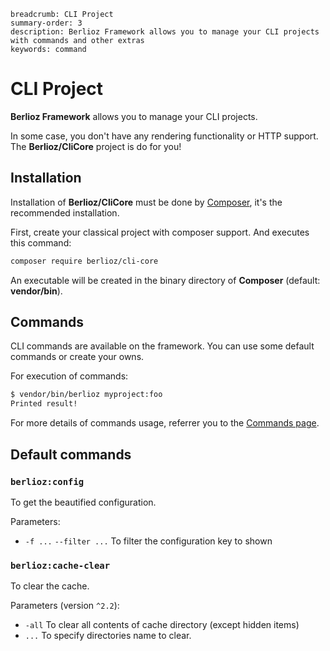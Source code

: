 ```index
breadcrumb: CLI Project
summary-order: 3
description: Berlioz Framework allows you to manage your CLI projects with commands and other extras
keywords: command
```

# CLI Project

**Berlioz Framework** allows you to manage your CLI projects.

In some case, you don't have any rendering functionality or HTTP support. The **Berlioz/CliCore** project is do for you!

## Installation

Installation of **Berlioz/CliCore** must be done by [Composer](https://getcomposer.org/), it's the recommended installation.

First, create your classical project with composer support. And executes this command:

```bash
composer require berlioz/cli-core
```

An executable will be created in the binary directory of **Composer** (default: **vendor/bin**).

## Commands

CLI commands are available on the framework.
You can use some default commands or create your owns.

For execution of commands:

```bash
$ vendor/bin/berlioz myproject:foo
Printed result!
```

For more details of commands usage, referrer you to the [Commands page](cli/commands.md).

## Default commands

### `berlioz:config`

To get the beautified configuration.

Parameters:

- `-f ...` `--filter ...`
  To filter the configuration key to shown

### `berlioz:cache-clear`

To clear the cache.

Parameters (version `^2.2`):

- `-all`
  To clear all contents of cache directory (except hidden items)
- `...`
  To specify directories name to clear.
